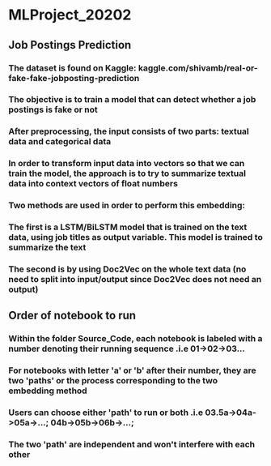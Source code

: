 # MLProject_20202
## Job Postings Prediction
### The dataset is found on Kaggle: kaggle.com/shivamb/real-or-fake-fake-jobposting-prediction
### The objective is to train a model that can detect whether a job postings is fake or not
### After preprocessing, the input consists of two parts: textual data and categorical data
### In order to transform input data into vectors so that we can train the model, the approach is to try to summarize textual data into context vectors of float numbers
### Two methods are used in order to perform this embedding:
### The first is a LSTM/BiLSTM model that is trained on the text data, using job titles as output variable. This model is trained to summarize the text
### The second is by using Doc2Vec on the whole text data (no need to split into input/output since Doc2Vec does not need an output)
## Order of notebook to run
### Within the folder Source_Code, each notebook is labeled with a number denoting their running sequence .i.e 01->02->03...
### For notebooks with letter 'a' or 'b' after their number, they are two 'paths' or the process corresponding to the two embedding method
### Users can choose either 'path' to run or both .i.e 03.5a->04a->05a->...; 04b->05b->06b->...;
### The two 'path' are independent and won't interfere with each other
